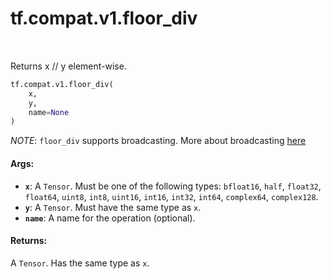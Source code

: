 <div itemscope itemtype="http://developers.google.com/ReferenceObject">
<meta itemprop="name" content="tf.compat.v1.floor_div" />
<meta itemprop="path" content="Stable" />
</div>

# tf.compat.v1.floor_div

<!-- Insert buttons and diff -->

<table class="tfo-notebook-buttons tfo-api" align="left">
</table>



Returns x // y element-wise.

``` python
tf.compat.v1.floor_div(
    x,
    y,
    name=None
)
```



<!-- Placeholder for "Used in" -->

*NOTE*: `floor_div` supports broadcasting. More about broadcasting
[here](http://docs.scipy.org/doc/numpy/user/basics.broadcasting.html)

#### Args:


* <b>`x`</b>: A `Tensor`. Must be one of the following types: `bfloat16`, `half`, `float32`, `float64`, `uint8`, `int8`, `uint16`, `int16`, `int32`, `int64`, `complex64`, `complex128`.
* <b>`y`</b>: A `Tensor`. Must have the same type as `x`.
* <b>`name`</b>: A name for the operation (optional).


#### Returns:

A `Tensor`. Has the same type as `x`.


